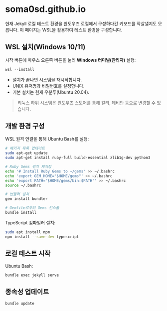 # soma0sd.github.io

현재 Jekyll 로컬 테스트 환경을 윈도우즈 로컬에서 구성하다간 키보드를 작살낼지도 모릅니다. 이 페이지는 WSL을 활용하여 테스트 환경을 구성합니다.

## WSL 설치(Windows 10/11)

시작 버튼에 마우스 오른쪽 버튼을 눌러 **Windows 터미널(관리자)** 실행:

```ps1
wsl --install
```

- 설치가 끝나면 시스템을 재시작합니다.
- UNIX 유저명과 비밀번호를 설정합니다.
- 기본 설치는 현재 우분투(Ubuntu 20.04).

> 리눅스 하위 시스템은 윈도우즈 스토어를 통해 칼리, 데비안 등으로 변경할 수 있습니다.

## 개발 환경 구성

WSL 원격 연결을 통해 Ubuntu Bash를 실행:

```bash
# 패키지 목록 업데이트
sudo apt-get update
sudo apt-get install ruby-full build-essential zlib1g-dev python3

# Ruby Gems 위치 재지정
echo '# Install Ruby Gems to ~/gems' >> ~/.bashrc
echo 'export GEM_HOME="$HOME/gems"' >> ~/.bashrc
echo 'export PATH="$HOME/gems/bin:$PATH"' >> ~/.bashrc
source ~/.bashrc

# 번들러 설치
gem install bundler

# Gemfile로부터 Gems 인스톨
bundle install
```

TypeScript 컴파일러 설치:

```bash
sudo apt install npm
npm install --save-dev typescript
```

## 로컬 테스트 시작

Ubuntu Bash:

```bash
bundle exec jekyll serve
```

## 종속성 업데이트

```bash
bundle update
```
